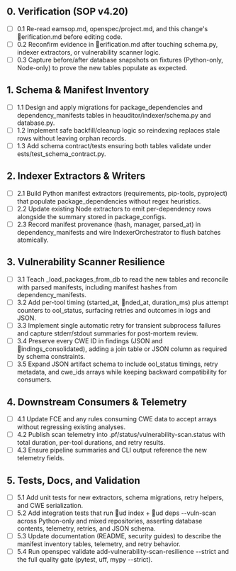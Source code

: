 ## 0. Verification (SOP v4.20)
- [ ] 0.1 Re-read 	eamsop.md, openspec/project.md, and this change's erification.md before editing code.
- [ ] 0.2 Reconfirm evidence in erification.md after touching schema.py, indexer extractors, or vulnerability scanner logic.
- [ ] 0.3 Capture before/after database snapshots on fixtures (Python-only, Node-only) to prove the new tables populate as expected.

## 1. Schema & Manifest Inventory
- [ ] 1.1 Design and apply migrations for package_dependencies and dependency_manifests tables in 	heauditor/indexer/schema.py and database.py.
- [ ] 1.2 Implement safe backfill/cleanup logic so reindexing replaces stale rows without leaving orphan records.
- [ ] 1.3 Add schema contract/tests ensuring both tables validate under 	ests/test_schema_contract.py.

## 2. Indexer Extractors & Writers
- [ ] 2.1 Build Python manifest extractors (requirements, pip-tools, pyproject) that populate package_dependencies without regex heuristics.
- [ ] 2.2 Update existing Node extractors to emit per-dependency rows alongside the summary stored in package_configs.
- [ ] 2.3 Record manifest provenance (hash, manager, parsed_at) in dependency_manifests and wire IndexerOrchestrator to flush batches atomically.

## 3. Vulnerability Scanner Resilience
- [ ] 3.1 Teach _load_packages_from_db to read the new tables and reconcile with parsed manifests, including manifest hashes from dependency_manifests.
- [ ] 3.2 Add per-tool timing (started_at, nded_at, duration_ms) plus attempt counters to 	ool_status, surfacing retries and outcomes in logs and JSON.
- [ ] 3.3 Implement single automatic retry for transient subprocess failures and capture stderr/stdout summaries for post-mortem review.
- [ ] 3.4 Preserve every CWE ID in findings (JSON and indings_consolidated), adding a join table or JSON column as required by schema constraints.
- [ ] 3.5 Expand JSON artifact schema to include 	ool_status timings, retry metadata, and cwe_ids arrays while keeping backward compatibility for consumers.

## 4. Downstream Consumers & Telemetry
- [ ] 4.1 Update FCE and any rules consuming CWE data to accept arrays without regressing existing analyses.
- [ ] 4.2 Publish scan telemetry into .pf/status/vulnerability-scan.status with total duration, per-tool durations, and retry results.
- [ ] 4.3 Ensure pipeline summaries and CLI output reference the new telemetry fields.

## 5. Tests, Docs, and Validation
- [ ] 5.1 Add unit tests for new extractors, schema migrations, retry helpers, and CWE serialization.
- [ ] 5.2 Add integration tests that run ud index + ud deps --vuln-scan across Python-only and mixed repositories, asserting database contents, telemetry, retries, and JSON schema.
- [ ] 5.3 Update documentation (README, security guides) to describe the manifest inventory tables, telemetry, and retry behavior.
- [ ] 5.4 Run openspec validate add-vulnerability-scan-resilience --strict and the full quality gate (pytest, uff, mypy --strict).